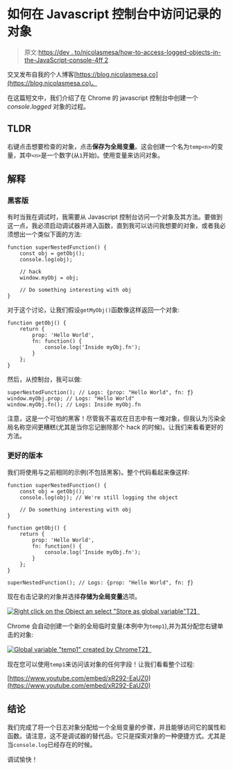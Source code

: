 # 如何在 Javascript 控制台中访问记录的对象

> 原文:[https://dev . to/nicolasmesa/how-to-access-logged-objects-in-the-JavaScript-console-4ff 2](https://dev.to/nicolasmesa/how-to-access-logged-objects-in-the-javascript-console-4ff2)

交叉发布自我的个人博客[https://blog.nicolasmesa.co](https://blog.nicolasmesa.co)。

在这篇短文中，我们介绍了在 Chrome 的 javascript 控制台中创建一个 *console.logged* 对象的过程。

## [](#tldr)TLDR

右键点击想要检查的对象，点击**保存为全局变量**。这会创建一个名为`temp<n>`的变量，其中`<n>`是一个数字(从`1`开始)。使用变量来访问对象。

## [](#explanation)解释

### [](#the-hack-version)黑客版

有时当我在调试时，我需要从 Javascript 控制台访问一个对象及其方法。要做到这一点，我必须启动调试器并进入函数，直到我可以访问我想要的对象，或者我必须想出一个类似下面的方法:

```
function superNestedFunction() {
    const obj = getObj();
    console.log(obj);

    // hack
    window.myObj = obj;

    // Do something interesting with obj
} 
```

对于这个讨论，让我们假设`getMyObj()`函数像这样返回一个对象:

```
function getObj() {
    return {
        prop: 'Hello World',
        fn: function() {
            console.log('Inside myObj.fn');
        }
    };
} 
```

然后，从控制台，我可以做:

```
superNestedFunction(); // Logs: {prop: "Hello World", fn: ƒ}
window.myObj.prop; // Logs: "Hello World"
window.myObj.fn(); // Logs: Inside myObj.fn 
```

注意，这是一个可怕的黑客！尽管我不喜欢在日志中有一堆对象，但我认为污染全局名称空间更糟糕(尤其是当你忘记删除那个 hack 的时候)。让我们来看看更好的方法。

### [](#the-better-version)更好的版本

我们将使用与之前相同的示例(不包括黑客)。整个代码看起来像这样:

```
function superNestedFunction() {
    const obj = getObj();
    console.log(obj); // We're still logging the object

    // Do something interesting with obj
}

function getObj() {
    return {
        prop: 'Hello World',
        fn: function() {
            console.log('Inside myObj.fn');
        }
    };
}

superNestedFunction(); // Logs: {prop: "Hello World", fn: ƒ} 
```

现在右击记录的对象并选择**存储为全局变量**选项。

[![Right click on the Object an select "Store as global variable"](../Images/5c8a0e556e35e0482be73e4934d8db11.png)T2】](https://res.cloudinary.com/practicaldev/image/fetch/s--XNvAAsSt--/c_limit%2Cf_auto%2Cfl_progressive%2Cq_auto%2Cw_880/https://blog.nicolasmesa.co/posts/2018/09/store_as_global_variable.png)

Chrome 会自动创建一个新的全局临时变量(本例中为`temp1`),并为其分配您右键单击的对象:

[![Global variable "temp1" created by Chrome](../Images/7bd97ad67ba410f7c9883aedff484468.png)T2】](https://res.cloudinary.com/practicaldev/image/fetch/s--hizKb8eK--/c_limit%2Cf_auto%2Cfl_progressive%2Cq_auto%2Cw_880/https://blog.nicolasmesa.co/posts/2018/09/global_variable_created.png)

现在您可以使用`temp1`来访问该对象的任何字段！让我们看看整个过程:

[https://www.youtube.com/embed/xR292-EaUZ0](https://www.youtube.com/embed/xR292-EaUZ0)

## [](#conclusion)结论

我们完成了将一个日志对象分配给一个全局变量的步骤，并且能够访问它的属性和函数。请注意，这不是调试器的替代品，它只是探索对象的一种便捷方式。尤其是当`console.log`已经存在的时候。

调试愉快！